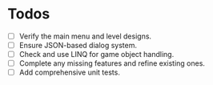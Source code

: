 # Todos
- [ ] Verify the main menu and level designs.
- [ ] Ensure JSON-based dialog system.
- [ ] Check and use LINQ for game object handling.
- [ ] Complete any missing features and refine existing ones.
- [ ] Add comprehensive unit tests.